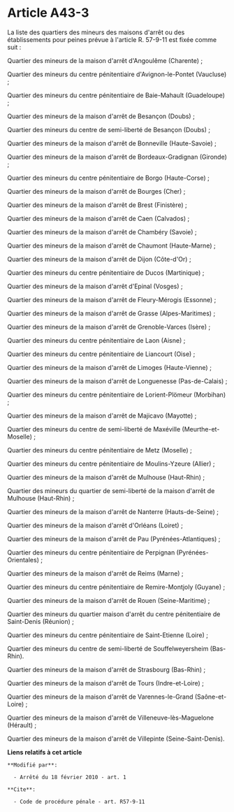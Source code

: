 # Article A43-3

La liste des quartiers des mineurs des maisons d'arrêt ou des établissements pour peines prévue à l'article R. 57-9-11 est
fixée comme suit : 

Quartier des mineurs de la maison d'arrêt d'Angoulême (Charente) ; 

Quartier des mineurs du centre pénitentiaire d'Avignon-le-Pontet (Vaucluse) ; 

Quartier des mineurs du centre pénitentiaire de Baie-Mahault (Guadeloupe) ; 

Quartier des mineurs de la maison d'arrêt de Besançon (Doubs) ; 

Quartier des mineurs du centre de semi-liberté de Besançon (Doubs) ;

Quartier des mineurs de la maison d'arrêt de Bonneville (Haute-Savoie) ; 

Quartier des mineurs de la maison d'arrêt de Bordeaux-Gradignan (Gironde) ; 

Quartier des mineurs du centre pénitentiaire de Borgo (Haute-Corse) ; 

Quartier des mineurs de la maison d'arrêt de Bourges (Cher) ; 

Quartier des mineurs de la maison d'arrêt de Brest (Finistère) ; 

Quartier des mineurs de la maison d'arrêt de Caen (Calvados) ; 

Quartier des mineurs de la maison d'arrêt de Chambéry (Savoie) ; 

Quartier des mineurs de la maison d'arrêt de Chaumont (Haute-Marne) ; 

Quartier des mineurs de la maison d'arrêt de Dijon (Côte-d'Or) ; 

Quartier des mineurs du centre pénitentiaire de Ducos (Martinique) ; 

Quartier des mineurs de la maison d'arrêt d'Epinal (Vosges) ; 

Quartier des mineurs de la maison d'arrêt de Fleury-Mérogis (Essonne) ; 

Quartier des mineurs de la maison d'arrêt de Grasse (Alpes-Maritimes) ; 

Quartier des mineurs de la maison d'arrêt de Grenoble-Varces (Isère) ; 

Quartier des mineurs du centre pénitentiaire de Laon (Aisne) ; 

Quartier des mineurs du centre pénitentiaire de Liancourt (Oise) ; 

Quartier des mineurs de la maison d'arrêt de Limoges (Haute-Vienne) ; 

Quartier des mineurs de la maison d'arrêt de Longuenesse (Pas-de-Calais) ; 

Quartier des mineurs du centre pénitentiaire de Lorient-Plömeur (Morbihan) ; 

Quartier des mineurs de la maison d'arrêt de Majicavo (Mayotte) ; 

Quartier des mineurs du centre de semi-liberté de Maxéville (Meurthe-et-Moselle) ; 

Quartier des mineurs du centre pénitentiaire de Metz (Moselle) ; 

Quartier des mineurs du centre pénitentiaire de Moulins-Yzeure (Allier) ; 

Quartier des mineurs de la maison d'arrêt de Mulhouse (Haut-Rhin) ; 

Quartier des mineurs du quartier de semi-liberté de la maison d'arrêt de Mulhouse (Haut-Rhin) ; 

Quartier des mineurs de la maison d'arrêt de Nanterre (Hauts-de-Seine) ; 

Quartier des mineurs de la maison d'arrêt d'Orléans (Loiret) ; 

Quartier des mineurs de la maison d'arrêt de Pau (Pyrénées-Atlantiques) ; 

Quartier des mineurs du centre pénitentiaire de Perpignan (Pyrénées-Orientales) ; 

Quartier des mineurs de la maison d'arrêt de Reims (Marne) ; 

Quartier des mineurs du centre pénitentiaire de Remire-Montjoly (Guyane) ;  

Quartier des mineurs de la maison d'arrêt de Rouen (Seine-Maritime) ; 

Quartier des mineurs du quartier maison d'arrêt du centre pénitentiaire de Saint-Denis (Réunion) ;

Quartier des mineurs du centre pénitentiaire de Saint-Etienne (Loire) ;

Quartier des mineurs du centre de semi-liberté de Souffelweyersheim (Bas-Rhin).

Quartier des mineurs de la maison d'arrêt de Strasbourg (Bas-Rhin) ; 

Quartier des mineurs de la maison d'arrêt de Tours (Indre-et-Loire) ; 

Quartier des mineurs de la maison d'arrêt de Varennes-le-Grand (Saône-et-Loire) ; 

Quartier des mineurs de la maison d'arrêt de Villeneuve-lès-Maguelone (Hérault) ; 

Quartier des mineurs de la maison d'arrêt de Villepinte (Seine-Saint-Denis).

**Liens relatifs à cet article**

	**Modifié par**:

	  - Arrêté du 18 février 2010 - art. 1

	**Cite**:

	  - Code de procédure pénale - art. R57-9-11
